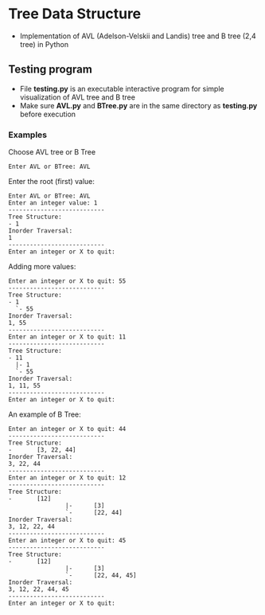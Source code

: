 # Tree Data Structure
- Implementation of AVL (Adelson-Velskii and Landis) tree and B tree (2,4 tree) in Python
## Testing program
- File **testing.py** is an executable interactive program for simple visualization of AVL tree and B tree
- Make sure **AVL.py** and **BTree.py** are in the same directory as **testing.py** before execution
### Examples
Choose AVL tree or B Tree
```
Enter AVL or BTree: AVL
```
Enter the root (first) value:
```
Enter AVL or BTree: AVL
Enter an integer value: 1
---------------------------
Tree Structure:
- 1
Inorder Traversal: 
1
---------------------------
Enter an integer or X to quit:
```
Adding more values:
```
Enter an integer or X to quit: 55
---------------------------
Tree Structure:
- 1
  `- 55
Inorder Traversal: 
1, 55
---------------------------
Enter an integer or X to quit: 11
---------------------------
Tree Structure:
- 11
  |- 1
  `- 55
Inorder Traversal: 
1, 11, 55
---------------------------
Enter an integer or X to quit:
```
An example of B Tree:
```
Enter an integer or X to quit: 44
---------------------------
Tree Structure:
-       [3, 22, 44]
Inorder Traversal: 
3, 22, 44
---------------------------
Enter an integer or X to quit: 12
---------------------------
Tree Structure:
-       [12]
                |-      [3]
                `-      [22, 44]
Inorder Traversal: 
3, 12, 22, 44
---------------------------
Enter an integer or X to quit: 45
---------------------------
Tree Structure:
-       [12]
                |-      [3]
                `-      [22, 44, 45]
Inorder Traversal: 
3, 12, 22, 44, 45
---------------------------
Enter an integer or X to quit:
```
